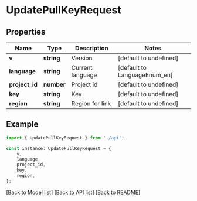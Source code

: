 # UpdatePullKeyRequest


## Properties

Name | Type | Description | Notes
------------ | ------------- | ------------- | -------------
**v** | **string** | Version | [default to undefined]
**language** | **string** | Current language | [default to LanguageEnum_en]
**project_id** | **number** | Project id | [default to undefined]
**key** | **string** | Key | [default to undefined]
**region** | **string** | Region for link | [default to undefined]

## Example

```typescript
import { UpdatePullKeyRequest } from './api';

const instance: UpdatePullKeyRequest = {
    v,
    language,
    project_id,
    key,
    region,
};
```

[[Back to Model list]](../README.md#documentation-for-models) [[Back to API list]](../README.md#documentation-for-api-endpoints) [[Back to README]](../README.md)

